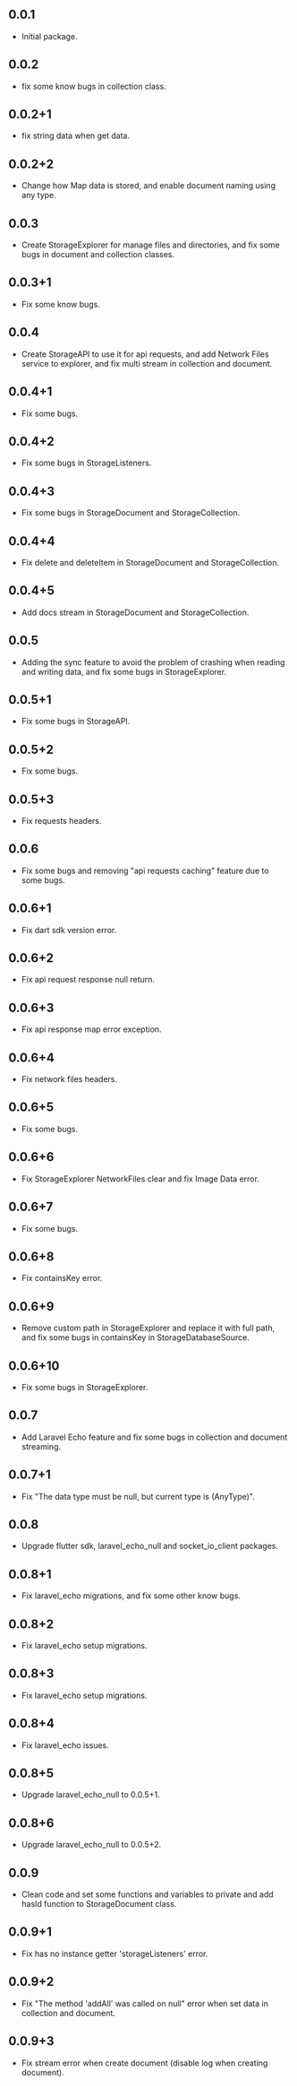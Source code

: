 ## 0.0.1

* Initial package.

## 0.0.2

* fix some know bugs in collection class.

## 0.0.2+1

* fix string data when get data.

## 0.0.2+2

* Change how Map data is stored, and enable document naming using any type.

## 0.0.3

* Create StorageExplorer for manage files and directories, and fix some bugs in document and collection classes.

## 0.0.3+1

* Fix some know bugs.

## 0.0.4

* Create StorageAPI to use it for api requests, and add Network Files service to explorer, and fix multi stream in collection and document.

## 0.0.4+1

* Fix some bugs.

## 0.0.4+2

* Fix some bugs in StorageListeners.

## 0.0.4+3

* Fix some bugs in StorageDocument and StorageCollection.

## 0.0.4+4

* Fix delete and deleteItem in StorageDocument and StorageCollection.

## 0.0.4+5

* Add docs stream in StorageDocument and StorageCollection.

## 0.0.5

* Adding the sync feature to avoid the problem of crashing when reading and writing data, and fix some bugs in StorageExplorer.

## 0.0.5+1

* Fix some bugs in StorageAPI.

## 0.0.5+2

* Fix some bugs.

## 0.0.5+3

* Fix requests headers.

## 0.0.6

* Fix some bugs and removing "api requests caching" feature due to some bugs.

## 0.0.6+1

* Fix dart sdk version error.

## 0.0.6+2

* Fix api request response null return.

## 0.0.6+3

* Fix api response map error exception.

## 0.0.6+4

* Fix network files headers.

## 0.0.6+5

* Fix some bugs.

## 0.0.6+6

* Fix StorageExplorer NetworkFiles clear and fix Image Data error.

## 0.0.6+7

* Fix some bugs.

## 0.0.6+8

* Fix containsKey error.

## 0.0.6+9

* Remove custom path in StorageExplorer and replace it with full path, and fix some bugs in containsKey in StorageDatabaseSource.

## 0.0.6+10

* Fix some bugs in StorageExplorer.

## 0.0.7

* Add Laravel Echo feature and fix some bugs in collection and document streaming.

## 0.0.7+1

* Fix "The data type must be null, but current type is (AnyType)".

## 0.0.8

* Upgrade flutter sdk, laravel_echo_null and socket_io_client packages.

## 0.0.8+1

* Fix laravel_echo migrations, and fix some other know bugs.

## 0.0.8+2

* Fix laravel_echo setup migrations.

## 0.0.8+3

* Fix laravel_echo setup migrations.

## 0.0.8+4

* Fix laravel_echo issues.

## 0.0.8+5

* Upgrade laravel_echo_null to 0.0.5+1.

## 0.0.8+6

* Upgrade laravel_echo_null to 0.0.5+2.

## 0.0.9

* Clean code and set some functions and variables to private and add hasId function to StorageDocument class.

## 0.0.9+1

* Fix has no instance getter 'storageListeners' error.

## 0.0.9+2

* Fix "The method 'addAll' was called on null" error when set data in collection and document.

## 0.0.9+3

* Fix stream error when create document (disable log when creating document).
